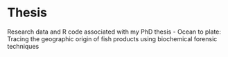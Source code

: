 # Thesis
Research data and R code associated with my PhD thesis - Ocean to plate: Tracing the geographic origin of fish products using biochemical forensic techniques
